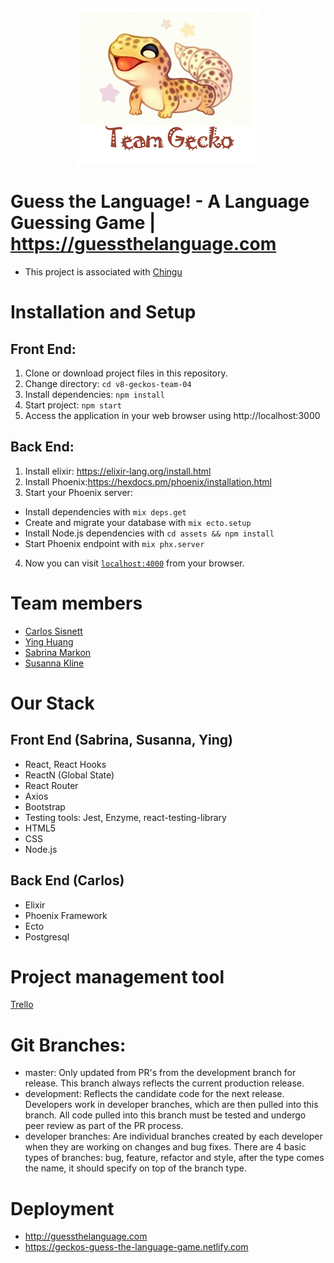 <p align="center">
  <img width="300" height="249" src="teamgecko.png" alt="Chingu Voyage 8 - Team Gecko 4!">
</p>

# Guess the Language! - A Language Guessing Game | https://guessthelanguage.com
- This project is associated with [Chingu](https://chingu.io/)

# Installation and Setup
## Front End:
1. Clone or download project files in this repository.
2. Change directory: `cd v8-geckos-team-04`
3. Install dependencies: `npm install`
4. Start project: `npm start`
5. Access the application in your web browser using http://localhost:3000

## Back End:
1. Install elixir: https://elixir-lang.org/install.html
2. Install Phoenix:https://hexdocs.pm/phoenix/installation.html
3. Start your Phoenix server:
  * Install dependencies with `mix deps.get`
  * Create and migrate your database with `mix ecto.setup`
  * Install Node.js dependencies with `cd assets && npm install`
  * Start Phoenix endpoint with `mix phx.server`
4. Now you can visit [`localhost:4000`](http://localhost:4000) from your browser.

# Team members
- [Carlos Sisnett](https://github.com/csisnett)
- [Ying Huang](https://github.com/welcomeying)
- [Sabrina Markon](https://github.com/SabrinaMarkon)
- [Susanna Kline](https://github.com/sdk-irl)

# Our Stack
## Front End (Sabrina, Susanna, Ying)
- React, React Hooks
- ReactN (Global State)
- React Router
- Axios
- Bootstrap
- Testing tools: Jest, Enzyme, react-testing-library
- HTML5
- CSS
- Node.js

## Back End (Carlos)
- Elixir
- Phoenix Framework
- Ecto
- Postgresql

# Project management tool
[Trello](https://trello.com)

# Git Branches:
- master: Only updated from PR's from the development branch for release. This branch always reflects the current production release.
- development: Reflects the candidate code for the next release. Developers work in developer branches, which are then pulled into this branch. All code pulled into this branch must be tested and undergo peer review as part of the PR process.
- developer branches: Are individual branches created by each developer when they are working on changes and bug fixes. There are 4 basic types of branches: bug, feature, refactor and style, after the type comes the name, it should specify on top of the branch type. 

# Deployment
- http://guessthelanguage.com
- https://geckos-guess-the-language-game.netlify.com
